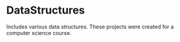 # DataStructures
Includes various data structures. These projects were created for a computer science course.
